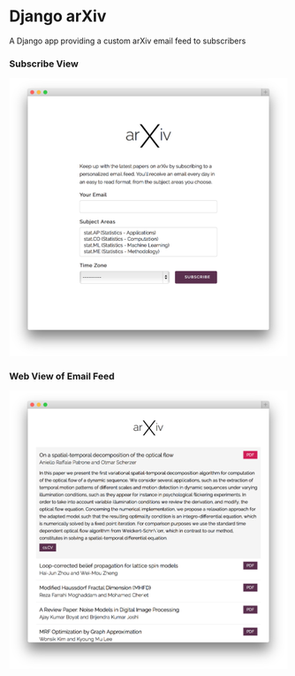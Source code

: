Django arXiv
============
A Django app providing a custom arXiv email feed to subscribers

### Subscribe View
![Subscribe view](docs/subscribe.png)

### Web View of Email Feed
![Feed view](docs/feed.png)
